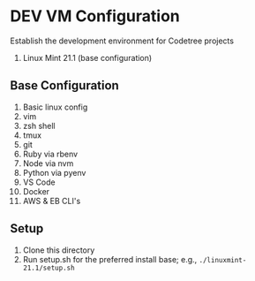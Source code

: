 # DEV VM Configuration
Establish the development environment for Codetree projects

1. Linux Mint 21.1 (base configuration)


## Base Configuration

1. Basic linux config
  1. vim
  1. zsh shell
  1. tmux
  1. git
1. Ruby via rbenv
1. Node via nvm
1. Python via pyenv
1. VS Code
1. Docker
1. AWS & EB CLI's

## Setup

1. Clone this directory
1. Run setup.sh for the preferred install base; e.g., `./linuxmint-21.1/setup.sh`

